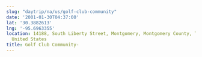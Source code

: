 ```yaml
---
slug: "daytrip/na/us/golf-club-community"
date: '2001-01-30T04:37:00'
lat: '30.3882613'
lng: '-95.6963355'
location: 14188, South Liberty Street, Montgomery, Montgomery County, Texas, 77316,
  United States
title: Golf Club Community-
---
```



